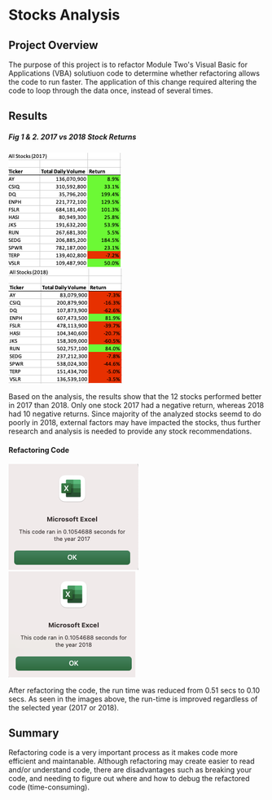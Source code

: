 # Stocks Analysis

## Project Overview
The purpose of this project is to refactor Module Two's Visual Basic for Applications (VBA) solutiuon code to determine whether refactoring allows the code to run faster. The application of this change required altering the code to loop through the data once, instead of several times. 

## Results

##### Fig 1 & 2. 2017 vs 2018 Stock Returns
![fig1](https://github.com/retroxsky06/stocks-analysis/blob/main/Resources/Return2017.png)  
![fig2](https://github.com/retroxsky06/stocks-analysis/blob/main/Resources/Return2018.png)

Based on the analysis, the results show that the 12 stocks performed better in 2017 than 2018.  Only one stock 2017 had a negative return, whereas 2018 had 10 negative returns.  Since majority of the analyzed stocks seemd to do poorly in 2018, external factors may have impacted the stocks, thus further research and analysis is needed to provide any stock recommendations.

#### Refactoring Code
![fig4](https://github.com/retroxsky06/stocks-analysis/blob/main/Resources/Refactor217.png) 
![fig3](https://github.com/retroxsky06/stocks-analysis/blob/main/Resources/Refactor2018.png) 

After refactoring the code, the run time was reduced from 0.51 secs to 0.10 secs. As seen in the images above, the run-time is improved regardless of the selected year (2017 or 2018).

## Summary
Refactoring code is a very important process as it makes code more efficient and maintanable. Although refactoring may create easier to read and/or understand code, there are disadvantages such as breaking your code, and needing to figure out where and how to debug the refactored code (time-consuming).



